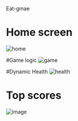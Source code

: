 Eat-gmae

# Home screen
![home](https://github.com/majedkaraali/Eat-gmae/assets/47135751/b89ebede-f875-41b0-868f-4bc94d4f0fa9)

#Game logic
![game](https://github.com/majedkaraali/Eat-gmae/assets/47135751/12ad9ddf-6f63-4694-b57a-3fc6acccf170)

#Dynamic Health
![health](https://github.com/majedkaraali/Eat-gmae/assets/47135751/a6900f41-0bff-4961-a376-1fe06ded0072)

# Top scores
![image](https://github.com/majedkaraali/Eat-gmae/assets/47135751/169a6e50-77df-4fa1-a910-bce4e99094e1)
